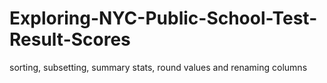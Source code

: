 # Exploring-NYC-Public-School-Test-Result-Scores
sorting, subsetting, summary stats, round values and renaming columns
